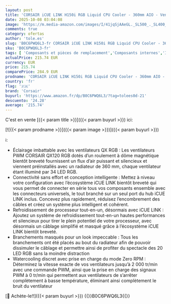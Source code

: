 ```yaml
---
layout: post
title: 'CORSAIR iCUE LINK H150i RGB Liquid CPU Cooler - 360mm AIO - Ventilateurs QX120 RGB - Convient à Intel® LGA 1700  AMD® AM5 - Hub Système iCUE LINK Inclus - Noir'
date: 2025-10-08 03:04:08
image: 'https://m.media-amazon.com/images/I/41jqSjAAeGL._SL500_._SL400_.jpg'
comments: true
category: ofertas
author: 'tole.es'
slug: 'B0C6PWQ6L3-fr CORSAIR iCUE LINK H150i RGB Liquid CPU Cooler - 360mm AIO...'
sku: 'B0C6PWQ6L3-fr'
tags: [ 'Composants et pièces de remplacement','Composants internes','Informatique','Refroidissement et ventilateurs','Watercooling','corsair','🇫🇷', ]
actualPrice: 215.74 EUR
currency: EUR
price: 215.74
comparePrice: 284.9 EUR
prodname: 'CORSAIR iCUE LINK H150i RGB Liquid CPU Cooler - 360mm AIO - Ventilateurs QX120 RGB - Convient à Intel® LGA 1700  AMD® AM5 - Hub Système iCUE LINK Inclus - Noir'
country: 'fr'
flag: '🇫🇷'
brand: 'Corsair'
buyurl: 'https://www.amazon.fr/dp/B0C6PWQ6L3/?tag=tolees0d-21'
descuento: '24.28'
average: '215.74'
---
```


C'est en vente [{{< param title >}}]({{< param buyurl >}}) ici:

[![{{< param prodname >}}]({{< param image >}})]({{< param buyurl >}})

ℹ️:

- Éclairage imbattable avec les ventilateurs QX RGB : Les ventilateurs PWM CORSAIR QX120 RGB dotés d’un roulement à dôme magnétique bientôt breveté fournissent un flux d’air puissant et silencieux et viennent préinstallés avec un radiateur de 360 mm, chaque ventilateur étant illuminé par 34 LED RGB.
- Connectivité sans effort et conception intelligente : Mettez à niveau votre configuration avec l’écosystème iCUE LINK bientôt breveté qui vous permet de connecter en série tous vos composants ensemble avec les connecteurs universels, le tout branché sur un seul port du hub iCUE LINK inclus. Concevez plus rapidement, réduisez l’encombrement des câbles et créez un système plus intelligent et cohérent.
- Refroidissement de processeur tout-en-un, désormais avec iCUE LINK : Ajoutez un système de refroidissement tout-en-un hautes performances et silencieux pour tirer le plein potentiel de votre processeur, avec désormais un câblage simplifié et masqué grâce à l’écosystème iCUE LINK bientôt breveté.
- Branchements masqués pour un look impeccable : Tous les branchements ont été placés au bout du radiateur afin de pouvoir dissimuler le câblage et permettre ainsi de profiter du spectacle des 20 LED RGB sans la moindre distraction
- Watercooling discret avec prise en charge du mode Zero RPM : Déterminez la vitesse exacte de vos ventilateurs jusqu’à 2 000 tr/min avec une commande PWM, ainsi que la prise en charge des signaux PWM à 0 tr/min qui permettent aux ventilateurs de s’arrêter complètement à basse température, éliminant ainsi complètement le bruit du ventilateur

[🛒 Achète-le!!]({{< param buyurl >}})
{{<world>}}B0C6PWQ6L3{{</world>}}
